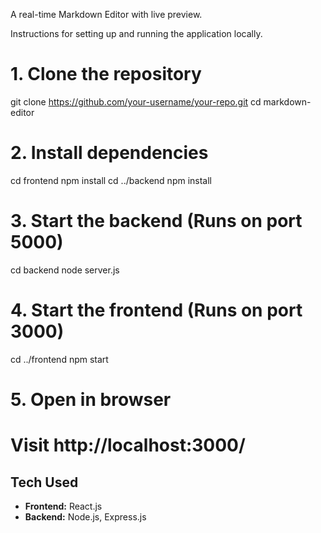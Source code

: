 A real-time Markdown Editor with live preview.

Instructions for setting up and running the application locally.

# 1. Clone the repository
git clone https://github.com/your-username/your-repo.git
cd markdown-editor

# 2. Install dependencies
cd frontend
npm install
cd ../backend
npm install

# 3. Start the backend (Runs on port 5000)
cd backend
node server.js

# 4. Start the frontend (Runs on port 3000)
cd ../frontend
npm start

# 5. Open in browser
# Visit http://localhost:3000/

## Tech Used  
- **Frontend:** React.js  
- **Backend:** Node.js, Express.js  
